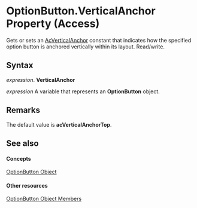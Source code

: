 
# OptionButton.VerticalAnchor Property (Access)

Gets or sets an [AcVerticalAnchor](08f16c8b-1566-cfad-795a-cb65a91c4e52.md) constant that indicates how the specified option button is anchored vertically within its layout. Read/write.


## Syntax

 _expression_. **VerticalAnchor**

 _expression_ A variable that represents an **OptionButton** object.


## Remarks

The default value is  **acVerticalAnchorTop**.


## See also


#### Concepts


[OptionButton Object](661ada74-d044-4a5c-2bdd-2dddfc2e79ab.md)
#### Other resources


[OptionButton Object Members](5173d5c5-b898-97ee-a005-7f5a4d77efa1.md)
